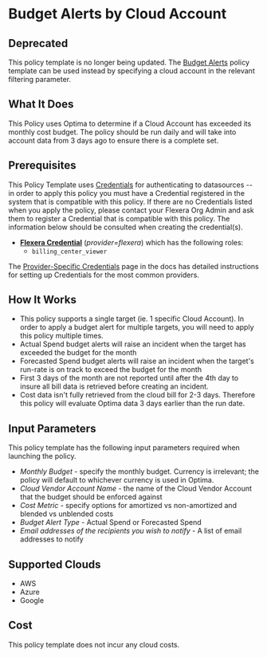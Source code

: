 # Budget Alerts by Cloud Account

## Deprecated

This policy template is no longer being updated. The [Budget Alerts](https://github.com/flexera-public/policy_templates/tree/master/cost/flexera/cco/budget_report_alerts/) policy template can be used instead by specifying a cloud account in the relevant filtering parameter.

## What It Does

This Policy uses Optima to determine if a Cloud Account has exceeded its monthly cost budget. The policy should be run daily and will take into account data from 3 days ago to ensure there is a complete set.

## Prerequisites

This Policy Template uses [Credentials](https://docs.flexera.com/flexera/EN/Automation/ManagingCredentialsExternal.htm) for authenticating to datasources -- in order to apply this policy you must have a Credential registered in the system that is compatible with this policy. If there are no Credentials listed when you apply the policy, please contact your Flexera Org Admin and ask them to register a Credential that is compatible with this policy. The information below should be consulted when creating the credential(s).

- [**Flexera Credential**](https://docs.flexera.com/flexera/EN/Automation/ProviderCredentials.htm) (*provider=flexera*) which has the following roles:
  - `billing_center_viewer`

The [Provider-Specific Credentials](https://docs.flexera.com/flexera/EN/Automation/ProviderCredentials.htm) page in the docs has detailed instructions for setting up Credentials for the most common providers.

## How It Works

- This policy supports a single target (ie. 1 specific Cloud Account). In order to apply a budget alert for multiple targets, you will need to apply this policy multiple times.
- Actual Spend budget alerts will raise an incident when the target has exceeded the budget for the month
- Forecasted Spend budget alerts will raise an incident when the target's run-rate is on track to exceed the budget for the month
- First 3 days of the month are not reported until after the 4th day to insure all bill data is retrieved before creating an incident.
- Cost data isn't fully retrieved from the cloud bill for 2-3 days.  Therefore this policy will evaluate Optima data 3 days earlier than the run date.

## Input Parameters

This policy template has the following input parameters required when launching the policy.

- *Monthly Budget* - specify the monthly budget.  Currency is irrelevant; the policy will default to whichever currency is used in Optima.
- *Cloud Vendor Account Name* - the name of the Cloud Vendor Account that the budget should be enforced against
- *Cost Metric* - specify options for amortized vs non-amortized and blended vs unblended costs
- *Budget Alert Type* - Actual Spend or Forecasted Spend
- *Email addresses of the recipients you wish to notify* - A list of email addresses to notify

## Supported Clouds

- AWS
- Azure
- Google

## Cost

This policy template does not incur any cloud costs.

